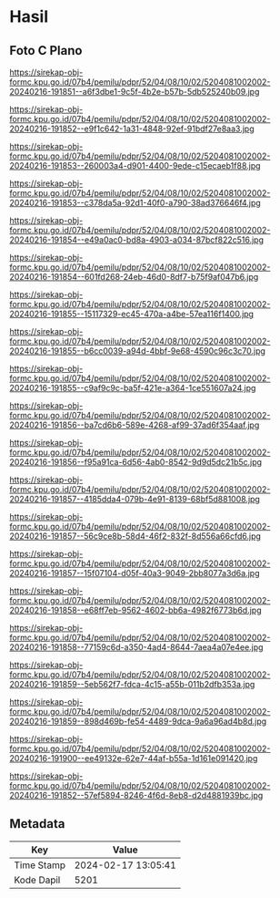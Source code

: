 # Hasil

## Foto C Plano

https://sirekap-obj-formc.kpu.go.id/07b4/pemilu/pdpr/52/04/08/10/02/5204081002002-20240216-191851--a6f3dbe1-9c5f-4b2e-b57b-5db525240b09.jpg

https://sirekap-obj-formc.kpu.go.id/07b4/pemilu/pdpr/52/04/08/10/02/5204081002002-20240216-191852--e9f1c642-1a31-4848-92ef-91bdf27e8aa3.jpg

https://sirekap-obj-formc.kpu.go.id/07b4/pemilu/pdpr/52/04/08/10/02/5204081002002-20240216-191853--260003a4-d901-4400-9ede-c15ecaeb1f88.jpg

https://sirekap-obj-formc.kpu.go.id/07b4/pemilu/pdpr/52/04/08/10/02/5204081002002-20240216-191853--c378da5a-92d1-40f0-a790-38ad376646f4.jpg

https://sirekap-obj-formc.kpu.go.id/07b4/pemilu/pdpr/52/04/08/10/02/5204081002002-20240216-191854--e49a0ac0-bd8a-4903-a034-87bcf822c516.jpg

https://sirekap-obj-formc.kpu.go.id/07b4/pemilu/pdpr/52/04/08/10/02/5204081002002-20240216-191854--601fd268-24eb-46d0-8df7-b75f9af047b6.jpg

https://sirekap-obj-formc.kpu.go.id/07b4/pemilu/pdpr/52/04/08/10/02/5204081002002-20240216-191855--15117329-ec45-470a-a4be-57ea116f1400.jpg

https://sirekap-obj-formc.kpu.go.id/07b4/pemilu/pdpr/52/04/08/10/02/5204081002002-20240216-191855--b6cc0039-a94d-4bbf-9e68-4590c96c3c70.jpg

https://sirekap-obj-formc.kpu.go.id/07b4/pemilu/pdpr/52/04/08/10/02/5204081002002-20240216-191855--c9af9c9c-ba5f-421e-a364-1ce551607a24.jpg

https://sirekap-obj-formc.kpu.go.id/07b4/pemilu/pdpr/52/04/08/10/02/5204081002002-20240216-191856--ba7cd6b6-589e-4268-af99-37ad6f354aaf.jpg

https://sirekap-obj-formc.kpu.go.id/07b4/pemilu/pdpr/52/04/08/10/02/5204081002002-20240216-191856--f95a91ca-6d56-4ab0-8542-9d9d5dc21b5c.jpg

https://sirekap-obj-formc.kpu.go.id/07b4/pemilu/pdpr/52/04/08/10/02/5204081002002-20240216-191857--4185dda4-079b-4e91-8139-68bf5d881008.jpg

https://sirekap-obj-formc.kpu.go.id/07b4/pemilu/pdpr/52/04/08/10/02/5204081002002-20240216-191857--56c9ce8b-58d4-46f2-832f-8d556a66cfd6.jpg

https://sirekap-obj-formc.kpu.go.id/07b4/pemilu/pdpr/52/04/08/10/02/5204081002002-20240216-191857--15f07104-d05f-40a3-9049-2bb8077a3d6a.jpg

https://sirekap-obj-formc.kpu.go.id/07b4/pemilu/pdpr/52/04/08/10/02/5204081002002-20240216-191858--e68ff7eb-9562-4602-bb6a-4982f6773b6d.jpg

https://sirekap-obj-formc.kpu.go.id/07b4/pemilu/pdpr/52/04/08/10/02/5204081002002-20240216-191858--77159c6d-a350-4ad4-8644-7aea4a07e4ee.jpg

https://sirekap-obj-formc.kpu.go.id/07b4/pemilu/pdpr/52/04/08/10/02/5204081002002-20240216-191859--5eb562f7-fdca-4c15-a55b-011b2dfb353a.jpg

https://sirekap-obj-formc.kpu.go.id/07b4/pemilu/pdpr/52/04/08/10/02/5204081002002-20240216-191859--898d469b-fe54-4489-9dca-9a6a96ad4b8d.jpg

https://sirekap-obj-formc.kpu.go.id/07b4/pemilu/pdpr/52/04/08/10/02/5204081002002-20240216-191900--ee49132e-62e7-44af-b55a-1d161e091420.jpg

https://sirekap-obj-formc.kpu.go.id/07b4/pemilu/pdpr/52/04/08/10/02/5204081002002-20240216-191852--57ef5894-8246-4f6d-8eb8-d2d4881939bc.jpg


## Metadata

| Key        | Value               |
| ---------- | ------------------- |
| Time Stamp | 2024-02-17 13:05:41 |
| Kode Dapil | 5201                |




